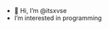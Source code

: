 - 👋 Hi, I’m @itsxvse
-  I’m interested in programming

<!---
itsxvse/itsxvse is a ✨ special ✨ repository because its `README.md` (this file) appears on your GitHub profile.
You can click the Preview link to take a look at your changes.
--->

